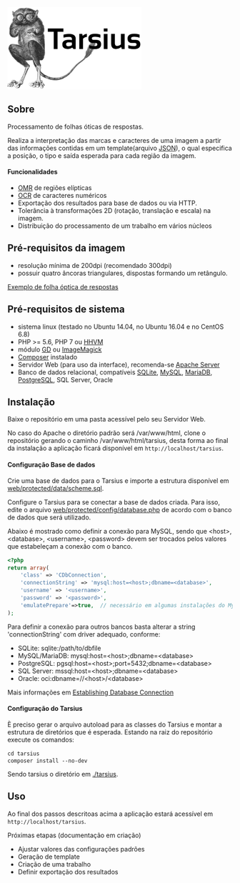 ![Logo](web/protected/webroot/img/logo-small.png)

## Sobre
Processamento de folhas óticas de respostas. 

Realiza a interpretação das marcas e caracteres de uma imagem a partir das informações contidas em um template(arquivo [JSON](http://www.json.org/)), o qual especifica a posição, o tipo e saída esperada para cada região da imagem.

#### Funcionalidades

* [OMR](https://en.wikipedia.org/wiki/Optical_mark_recognition) de regiões elípticas
* [OCR](https://en.wikipedia.org/wiki/Optical_character_recognition) de caracteres numéricos
* Exportação dos resultados para base de dados ou via HTTP.
* Tolerância à transformações 2D (rotação, translação e escala) na imagem.
* Distribuição do processamento de um trabalho em vários núcleos

## Pré-requisitos da imagem

* resolução mínima de 200dpi (recomendado 300dpi)
* possuir quatro âncoras triangulares, dispostas formando um retângulo. 

[Exemplo de folha óptica de respostas](tarsius/tests/images/i1.jpg)



## Pré-requisitos de sistema

* sistema linux (testado no Ubuntu 14.04, no Ubuntu 16.04 e no CentOS 6.8)
* PHP >= 5.6, PHP 7 ou [HHVM](http://hhvm.com/)
* módulo [GD](https://secure.php.net/manual/pt_BR/book.image.php) ou [ImageMagick](http://php.net/manual/pt_BR/book.imagick.php)
* [Composer](https://getcomposer.org/) instalado 
* Servidor Web (para uso da interface), recomenda-se [Apache Server](https://httpd.apache.org/)
* Banco de dados relacional, compatíveis [SQLite](https://sqlite.org/), [MySQL](https://www.mysql.com/), [MariaDB](https://mariadb.org/), [PostgreSQL](https://www.postgresql.org/), SQL Server, Oracle



## Instalação

Baixe o repositório em uma pasta acessível pelo seu Servidor Web.

No caso do Apache o diretório padrão será /var/www/html, clone o repositório gerando o caminho /var/www/html/tarsius, desta forma ao final da instalação a aplicação ficará disponível em `http://localhost/tarsius`.


#### Configuração Base de dados

Crie uma base de dados para o Tarsius e importe a estrutura disponível em [web/protected/data/scheme.sql](web/protected/data/scheme.sql).


Configure o Tarsius para se conectar a base de dados criada. Para isso, edite o arquivo [web/protected/config/database.php](web/protected/config/database.php) de acordo com o banco de dados que será utilizado. 

Abaixo é mostrado como definir a conexão para MySQL, sendo que \<host>, \<database>, \<username>, \<password> devem ser trocados pelos valores que estabeleçam a conexão com o banco.


```php
<?php
return array(
    'class' => 'CDbConnection',
    'connectionString' => 'mysql:host=<host>;dbname=<database>',
    'username' => '<username>',
    'password' => '<password>',
    'emulatePrepare'=>true,  // necessário em algumas instalações do MySQL
);
```
Para definir a conexão para outros bancos basta alterar a string 'connectionString' com driver adequado, conforme:

* SQLite: sqlite:/path/to/dbfile
* MySQL/MariaDB: mysql:host=\<host>;dbname=\<database>
* PostgreSQL: pgsql:host=\<host>;port=5432;dbname=\<database>
* SQL Server: mssql:host=\<host>;dbname=\<database>
* Oracle: oci:dbname=//\<host>/\<database>

Mais informações em [Establishing Database Connection](http://www.yiiframework.com/doc/guide/1.1/en/database.dao#establishing-database-connection)

#### Configuração do Tarsius

È preciso gerar o arquivo autoload para as classes do Tarsius e montar a estrutura de diretórios que é esperada. Estando na raiz do repositório execute os comandos:

```
cd tarsius
composer install --no-dev
```

Sendo tarsius o diretório em [./tarsius](./tarsius).

## Uso

Ao final dos passos descritoas acima a aplicação estará acessível em `http://localhost/tarsius`.

Próximas etapas (documentação em criação) 

* Ajustar valores das configurações padrões
* Geração de template
* Criação de uma trabalho
* Definir exportação dos resultados
  




